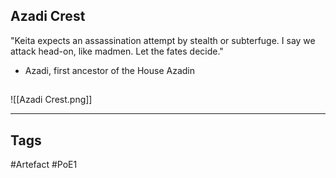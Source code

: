 ## Azadi Crest
"Keita expects an assassination attempt by stealth or subterfuge.
I say we attack head-on, like madmen. Let the fates decide."
- Azadi, first ancestor of the House Azadin
##
![[Azadi Crest.png]]

---
## Tags
#Artefact
#PoE1
